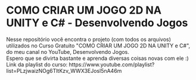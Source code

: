 <!--# jogo-da-bolinha-2d-projeto-unity-->
 <h1>COMO CRIAR UM JOGO 2D NA UNITY e C# - Desenvolvendo Jogos</h1>
 Nesse repositório você encontra o projeto (com todos os arquivos) utilizados no Curso Gratuito "COMO CRIAR UM JOGO 2D NA UNITY e C#", do meu canal no YouTube, Desenvolvendo Jogos.
 <br>
 Espero que se divirta bastante e aprenda diversas coisas novas com ele :)
 <br>
 Link da playlist do curso: https://www.youtube.com/playlist?list=PLzjwaizNOg6TltKzv_WWX3EJosl5nA46m

